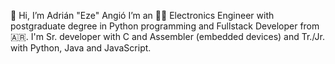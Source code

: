 👋 Hi, I’m Adrián "Eze" Angió 
I’m an 👨‍🎓 Electronics Engineer with postgraduate degree in Python programming and Fullstack Developer from 🇦🇷. I'm Sr. developer with C and Assembler (embedded devices) and Tr./Jr. with Python, Java and JavaScript.

<!--
**Eze-ar/eze-ar** is a ✨ _special_ ✨ repository because its `README.md` (this file) appears on your GitHub profile.

Here are some ideas to get you started:

- 🔭 I’m currently working on ...
- 🌱 I’m currently learning ...
- 👯 I’m looking to collaborate on ...
- 🤔 I’m looking for help with ...
- 💬 Ask me about ...
- 📫 How to reach me: ...
- 😄 Pronouns: ...
- ⚡ Fun fact: ...
-->
